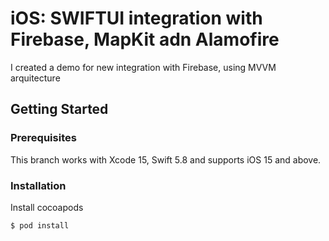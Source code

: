 # iOS: SWIFTUI integration with Firebase, MapKit adn Alamofire 

I created a demo for new integration with Firebase, using MVVM arquitecture

## Getting Started

### Prerequisites

This branch works with Xcode 15, Swift 5.8 and supports iOS 15 and above.

### Installation

Install cocoapods

```
$ pod install
```

